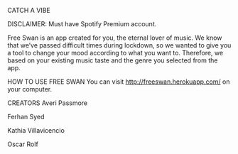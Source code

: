 CATCH A VIBE

DISCLAIMER: Must have Spotify Premium account.

Free Swan is an app created for you, the eternal lover of music. We know that we’ve passed difficult times during lockdown, so we wanted to give you a tool to change your mood according to what you want to. Therefore, we based on your existing music taste and the genre you selected from the app.

HOW TO USE FREE SWAN
You can visit http://freeswan.herokuapp.com/ on your computer.

CREATORS
Averi Passmore

Ferhan Syed

Kathia Villavicencio

Oscar Rolf
